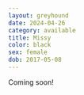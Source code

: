 ```yaml
---
layout: greyhound
date: 2024-04-26
category: available
title: Missy
color: black
sex: female
dob: 2017-05-08
---
```

Coming soon!
